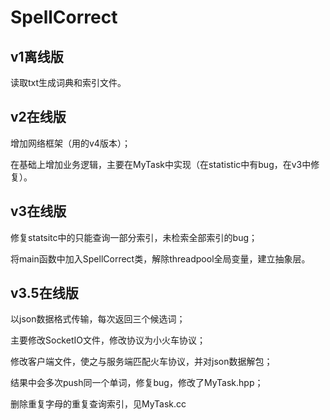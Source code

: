 # SpellCorrect  

## v1离线版

读取txt生成词典和索引文件。

## v2在线版

增加网络框架（用的v4版本）；

在基础上增加业务逻辑，主要在MyTask中实现（在statistic中有bug，在v3中修复）。

## v3在线版

修复statsitc中的只能查询一部分索引，未检索全部索引的bug；

将main函数中加入SpellCorrect类，解除threadpool全局变量，建立抽象层。

## v3.5在线版

以json数据格式传输，每次返回三个候选词；

主要修改SocketIO文件，修改协议为小火车协议；

修改客户端文件，使之与服务端匹配火车协议，并对json数据解包；

结果中会多次push同一个单词，修复bug，修改了MyTask.hpp；

删除重复字母的重复查询索引，见MyTask.cc
